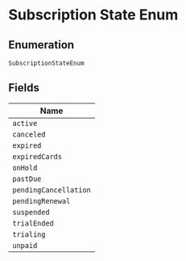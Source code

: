
# Subscription State Enum

## Enumeration

`SubscriptionStateEnum`

## Fields

| Name |
|  --- |
| `active` |
| `canceled` |
| `expired` |
| `expiredCards` |
| `onHold` |
| `pastDue` |
| `pendingCancellation` |
| `pendingRenewal` |
| `suspended` |
| `trialEnded` |
| `trialing` |
| `unpaid` |

